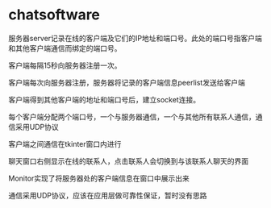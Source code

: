 # chatsoftware

服务器server记录在线的客户端及它们的IP地址和端口号。此处的端口号指客户端和其他客户端通信而绑定的端口号。

客户端每隔15秒向服务器注册一次。

客户端每次向服务器注册，服务器将记录的客户端信息peerlist发送给客户端

客户端得到其他客户端的地址和端口号后，建立socket连接。

每个客户端分配两个端口号，一个与服务器通信，一个与其他所有联系人通信，通信采用UDP协议

客户端之间通信在tkinter窗口内进行

聊天窗口右侧显示在线的联系人，点击联系人会切换到与该联系人聊天的界面

Monitor实现了将服务器处的客户端信息在窗口中展示出来

通信采用UDP协议，应该在应用层做可靠性保证，暂时没有思路
